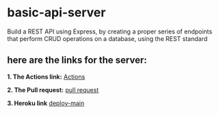 # basic-api-server
Build a REST API using Express, by creating a proper series of endpoints that perform CRUD operations on a database, using the REST standard

## **here are the links for the server:**

**1. The Actions link:**
   [Actions](https://github.com/marah-jaradat/basic-api-server/actions)

**2. The Pull request:**
   [pull request](https://github.com/marah-jaradat/basic-api-server/pull/16)

**3. Heroku link**
    [deploy-main](https://api-basic-marah.herokuapp.com/)